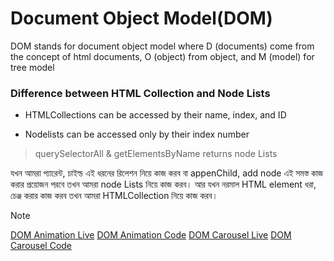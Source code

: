 # Document Object Model(DOM)
DOM stands for document object model where D (documents) come from the concept of html documents, O (object) from object, and M (model) for tree model

### Difference between HTML Collection and Node Lists
- HTMLCollections can be accessed by their name, index, and ID
* Nodelists can be accessed only by their index number

>querySelectorAll & getElementsByName returns node Lists

যখন আমরা প্যারেন্ট, চাইল্ড এই ধরনের রিলেশন নিয়ে কাজ করব বা appenChild, add node এই সমস্ত কাজ করার প্রয়োজন পরবে তখন আমরা node Lists নিয়ে কাজ করব।
আর যখন নরমাল HTML element ধরা, চেঞ্জ করার কাজ করব তখন আমরা HTMLCollection নিয়ে কাজ করব।

> [!Note]
> [DOM Animation Live](https://653c1278ecc63f06a2c2f407--ephemeral-jelly-a69fb0.netlify.app/)
> [DOM Animation Code](https://github.com/raihan512/DOM/tree/master/DOM%20Animation)
> [DOM Carousel Live](https://653c133b569671096a326b27--splendorous-mandazi-453b87.netlify.app/)
> [DOM Carousel Code](https://github.com/raihan512/DOM/tree/master/DOM%20Carousel)
